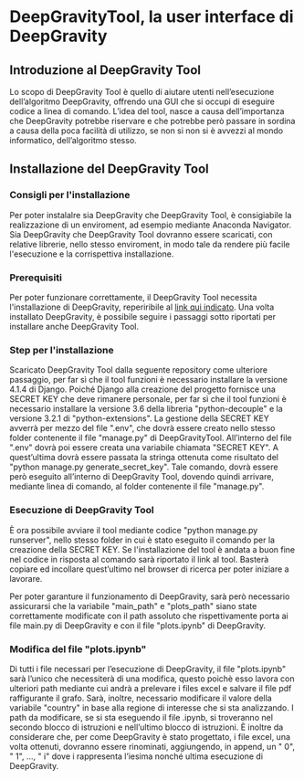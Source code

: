 # DeepGravityTool, la user interface di DeepGravity

## Introduzione al DeepGravity Tool
Lo scopo di DeepGravity Tool è quello di aiutare utenti nell’esecuzione dell’algoritmo DeepGravity, offrendo una GUI che si occupi di eseguire codice a linea di comando. L’idea del tool, nasce a causa dell’importanza che DeepGravity potrebbe riservare e che potrebbe però passare in sordina a causa della poca facilità di utilizzo, se non si non si è avvezzi al mondo informatico, dell’algoritmo stesso.

## Installazione del DeepGravity Tool
### Consigli per l'installazione
Per poter instalalre sia DeepGravity che DeepGravity Tool, è consigiabile la realizzazione di un enviroment, ad esempio mediante Anaconda Navigator. Sia DeepGravity che DeepGravity Tool dovranno essere scaricati, con relative librerie, nello stesso enviroment, in modo tale da rendere più facile l'esecuzione e la corrispettiva installazione.

### Prerequisiti
Per poter funzionare correttamente, il DeepGravity Tool necessita l'installazione di DeepGravity, reperiribile al [link qui indicato](https://github.com/scikit-mobility/DeepGravity). Una volta installato DeepGravity, è possibile seguire i passaggi sotto riportati per installare anche DeepGravity Tool.

### Step per l'installazione
Scaricato DeepGravity Tool dalla seguente repository come ulteriore passaggio, per far sì che il tool funzioni è necessario installare la versione 4.1.4 di Django. Poiché Django alla creazione del progetto fornisce una SECRET KEY che deve rimanere personale, per far sì che il tool funzioni è necessario installare la versione 3.6 della libreria "python-decouple" e la versione 3.2.1 di "python-extensions".
La gestione della SECRET KEY avverrà per mezzo del file ".env", che dovrà essere creato nello stesso folder contenente il file "manage.py" di DeepGravityTool. All’interno del file ".env" dovrà poi essere creata una variabile chiamata "SECRET KEY". A quest’ultima dovrà essere passata la stringa ottenuta come risultato del "python manage.py generate_secret_key". Tale comando, dovrà essere però eseguito all’interno di DeepGravity Tool, dovendo quindi arrivare, mediante linea di comando, al folder contenente il file "manage.py". 

### Esecuzione di DeepGravity Tool
È ora possibile avviare il tool mediante codice "python manage.py runserver", nello stesso folder in cui è stato eseguito il comando per la creazione della SECRET KEY. Se l'installazione del tool è andata a buon fine nel codice in risposta al comando sarà riportato il link al tool. Basterà copiare ed incollare quest’ultimo nel browser di ricerca per poter iniziare a lavorare.

Per poter garanture il funzionamento di DeepGravity, sarà però necessario assicurarsi che la variabile "main_path" e "plots_path" siano state correttamente modificate con il path assoluto che rispettivamente porta ai file main.py di DeepGravity e con il file "plots.ipynb" di DeepGravity.

### Modifica del file "plots.ipynb"
Di tutti i file necessari per l’esecuzione di DeepGravity, il file "plots.ipynb" sarà l’unico che necessiterà di una modifica, questo poichè esso lavora con ulteriori path mediante cui andrà a prelevare i files excel e salvare il file pdf raffigurante il grafo. Sarà, inoltre, necessario modificare il valore della variabile "country" in base alla regione di interesse che si sta analizzando. I path da modificare, se si sta eseguendo il file .ipynb, si troveranno nel secondo blocco di istruzioni e nell’ultimo blocco di istruzioni. È inoltre da considerare che, per come DeepGravity è stato progettato, i file excel, una volta ottenuti, dovranno essere rinominati, aggiungendo, in append, un " 0", " 1", ..., " i" dove i rappresenta l’iesima nonché ultima esecuzione di DeepGravity.

